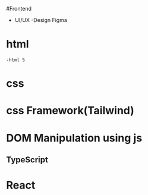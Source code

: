 #Frontend
- UI/UX
    -Design Figma
# html
    -html 5
# css
# css Framework(Tailwind)
# DOM Manipulation using js
## TypeScript
# React
